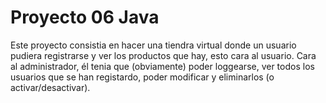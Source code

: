# Proyecto 06 Java

Este proyecto consistia en hacer una tiendra virtual donde un usuario pudiera registrarse y ver los productos que hay, esto cara al usuario.
Cara al administrador, él tenia que (obviamente) poder loggearse, ver todos los usuarios que se han registardo, poder modificar y eliminarlos (o activar/desactivar).
